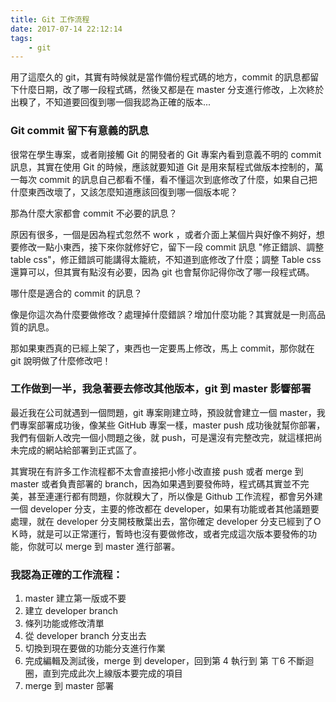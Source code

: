 ```yaml
---
title: Git 工作流程
date: 2017-07-14 22:12:14
tags:
    - git
---
```

用了這麼久的 git，其實有時候就是當作備份程式碼的地方，commit 的訊息都留下什麼日期，改了哪一段程式碼，然後又都是在 master 分支進行修改，上次終於出糗了，不知道要回復到哪一個我認為正確的版本...

<!--more-->

### Git commit 留下有意義的訊息

很常在學生專案，或者剛接觸 Git 的開發者的 Git 專案內看到意義不明的 commit 訊息，其實在使用 Git 的時候，應該就要知道 Git 是用來幫程式做版本控制的，萬一每次 commit 的訊息自己都看不懂，看不懂這次到底修改了什麼，如果自己把什麼東西改壞了，又該怎麼知道應該回復到哪一個版本呢？

那為什麼大家都會 commit 不必要的訊息？

原因有很多，一個是因為程式忽然不 work ，或者介面上某個片與好像不夠好，想要修改一點小東西，接下來你就修好它，留下一段 commit 訊息 "修正錯誤、調整 table css"，修正錯誤可能講得太籠統，不知道到底修改了什麼；調整 Table css 還算可以，但其實有點沒有必要，因為 git 也會幫你記得你改了哪一段程式碼。

哪什麼是適合的 commit 的訊息？

像是你這次為什麼要做修改？處理掉什麼錯誤？增加什麼功能？其實就是一則高品質的訊息。

那如果東西真的已經上架了，東西也一定要馬上修改，馬上 commit，那你就在 git 說明做了什麼修改吧！

### 工作做到一半，我急著要去修改其他版本，git 到 master 影響部署

最近我在公司就遇到一個問題，git 專案剛建立時，預設就會建立一個 master，我們專案部署成功後，像某些 GitHub 專案一樣，master push 成功後就幫你部署，我們有個新人改完一個小問題之後，就 push，可是還沒有完整改完，就這樣把尚未完成的網站給部署到正式區了。

其實現在有許多工作流程都不太會直接把小修小改直接 push 或者 merge 到 master 或者負責部署的 branch，因為如果遇到要發佈時，程式碼其實並不完美，甚至連運行都有問題，你就糗大了，所以像是 Github 工作流程，都會另外建一個 developer 分支，主要的修改都在 developer，如果有功能或者其他議題要處理，就在 developer 分支開枝散葉出去，當你確定 developer 分支已經到了ＯＫ時，就是可以正常運行，暫時也沒有要做修改，或者完成這次版本要發佈的功能，你就可以 merge 到 master 進行部署。

### 我認為正確的工作流程：

1. master 建立第一版或不要
2. 建立 developer branch
3. 條列功能或修改清單
4. 從 developer branch 分支出去
5. 切換到現在要做的功能分支進行作業
6. 完成編輯及測試後，merge 到 developer，回到第 4 執行到 第 ㄒ6 不斷迴圈，直到完成此次上線版本要完成的項目
7. merge 到 master 部署